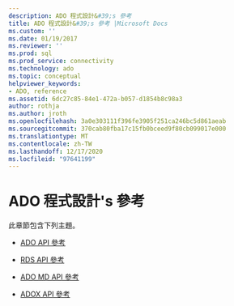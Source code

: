 ```yaml
---
description: ADO 程式設計&#39;s 參考
title: ADO 程式設計&#39;s 參考 |Microsoft Docs
ms.custom: ''
ms.date: 01/19/2017
ms.reviewer: ''
ms.prod: sql
ms.prod_service: connectivity
ms.technology: ado
ms.topic: conceptual
helpviewer_keywords:
- ADO, reference
ms.assetid: 6dc27c85-84e1-472a-b057-d1854b8c98a3
author: rothja
ms.author: jroth
ms.openlocfilehash: 3a0e303111f396fe3905f251ca246bc5d861aeab
ms.sourcegitcommit: 370cab80fba17c15fb0bceed9f80cb099017e000
ms.translationtype: MT
ms.contentlocale: zh-TW
ms.lasthandoff: 12/17/2020
ms.locfileid: "97641199"
---
```

# <a name="ado-programmer39s-reference"></a>ADO 程式設計&#39;s 參考
此章節包含下列主題。  
  
-   [ADO API 參考](./ado-api/ado-api-reference.md)  
  
-   [RDS API 參考](./rds-api/rds-api-reference.md)  
  
-   [ADO MD API 參考](./ado-md-api/ado-md-object-model.md)  
  
-   [ADOX API 參考](./adox-api/adox-object-model.md)

